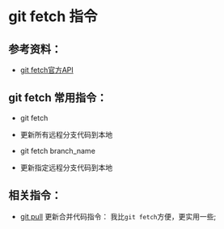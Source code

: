 # git fetch 指令

## 参考资料：
* [git fetch官方API](https://git-scm.com/docs/git-fetch)


## git fetch 常用指令：
* git fetch
* 更新所有远程分支代码到本地

* git fetch branch_name
* 更新指定远程分支代码到本地

## 相关指令：
* [git pull](https://github.com/LittleChell/git/tree/master/contents/git_pull.md) 更新合并代码指令： 我比`git fetch`方便，更实用一些;